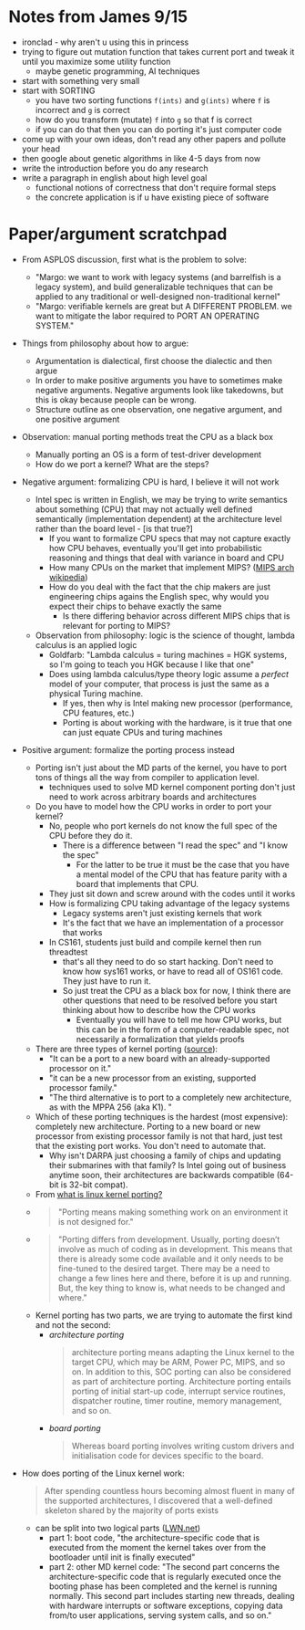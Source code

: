 # Notes from James 9/15

- ironclad - why aren't u using this in princess
- trying to figure out mutation function that takes current port and tweak it
until you maximize some utility function
    - maybe genetic programming, AI techniques
- start with something very small
- start with SORTING
    - you have two sorting functions `f(ints)` and `g(ints)` where `f` is
    incorrect and `g` is correct
    - how do you transform (mutate) `f` into `g` so that f is correct
    - if you can do that then you can do porting it's just computer code
- come up with your own ideas, don't read any other papers and pollute your head
- then google about genetic algorithms in like 4-5 days from now
- write the introduction before you do any research 
- write a paragraph in english about high level goal
    - functional notions of correctness that don't require formal steps 
    - the concrete application is if u have existing piece of software  

# Paper/argument scratchpad

- From ASPLOS discussion, first what is the problem to solve:
    - "Margo: we want to work with legacy systems (and
    barrelfish is a legacy system), and build generalizable techniques that can be
    applied to any traditional or well-designed non-traditional kernel"
    - "Margo: verifiable kernels are great but A DIFFERENT PROBLEM. we want
    to mitigate the labor required to PORT AN OPERATING SYSTEM."

- Things from philosophy about how to argue:
    - Argumentation is dialectical, first choose the dialectic and then argue
    - In order to make positive arguments you have to sometimes make negative
    arguments. Negative arguments look like takedowns, but this is okay because
    people can be wrong.
    - Structure outline as one observation, one negative argument, and one positive argument

- Observation: manual porting methods treat the CPU as a black box
    - Manually porting an OS is a form of test-driver development
    - How do we port a kernel? What are the steps?

- Negative argument: formalizing CPU is hard, I believe it will not work
    - Intel spec is written in English, we may be trying to write semantics
    about something (CPU) that may not actually well defined semantically (implementation
    dependent) at the architecture level rather than the board level - [is that true?]
        - If you want to formalize CPU specs that may not capture exactly how
        CPU behaves, eventually you'll get into probabilistic reasoning and
        things that deal with variance in board and CPU
        - How many CPUs on the market that implement MIPS? ([MIPS arch
        wikipedia](https://en.wikipedia.org/wiki/MIPS_architecture)) 
        - How do you deal with the fact that the chip makers are just
        engineering chips agains the English spec, why would you expect their chips to
        behave exactly the same
            - Is there differing behavior across different MIPS chips that is
            relevant for porting to MIPS?
    - Observation from philosophy: logic is the science of thought, lambda
    calculus is an applied logic
        - Goldfarb: "Lambda calculus = turing machines = HGK systems, so I'm going
        to teach you HGK because I like that one"
        - Does using lambda calculus/type theory logic assume a *perfect* model of
        your computer, that process is just the same as a physical Turing machine.
            - If yes, then why is Intel making new processor (performance, CPU features, etc.)
            - Porting is about working with the hardware, is it true that one
            can just equate CPUs and turing machines

- Positive argument: formalize the porting process instead
    - Porting isn't just about the MD parts of the kernel, you have to port
    tons of things all the way from compiler to application level.
        - techniques used to solve MD kernel component porting don't just need
        to work across arbitrary boards and architectures
    - Do you have to model how the CPU works in order to port your kernel?
        - No, people who port kernels do not know the full spec of the CPU before they do it.
            - There is a difference between "I read the spec" and "I know the
            spec"
                - For the latter to be true it must be the case that you have a mental
                model of the CPU that has feature parity with a board that
                implements that CPU. 
        - They just sit down and screw around with the codes until it works
        - How is formalizing CPU taking advantage of the legacy systems
            - Legacy systems aren't just existing kernels that work
            - It's the fact that we have an implementation of a processor that works
        - In CS161, students just build and compile kernel then run threadtest
            - that's all they need to do so start hacking. Don't need to know how sys161
            works, or have to read all of OS161 code. They just have to run it.
            - So just treat the CPU as a black box for now, I think there are
            other questions that need to be resolved before you start thinking about how to
            describe how the CPU works
                - Eventually you will have to tell me how CPU works, but this
                can be in the form of a computer-readable spec, not necessarily a formalization
                that yields proofs
    - There are three types of kernel porting ([source](https://lwn.net/Articles/597351/)):
        - "It can be a port to a new board with an already-supported processor on it."
        - "it can be a new processor from an existing, supported processor family."
        - "The third alternative is to port to a completely new architecture, as
        with the MPPA 256 (aka K1). "
    - Which of these porting techniques is the hardest (most expensive):
    completely new architecture. Porting to a new board or new processor from
    existing processor family is not that hard, just test that the existing port
    works. You don't need to automate that.
        - Why isn't DARPA just choosing a family of chips and updating their
        submarines with that family? Is Intel going out of business anytime
        soon, their architectures are backwards compatible (64-bit is 32-bit compat).
    - From [what is linux kernel
    porting?](http://opensourceforu.com/2014/09/what-is-linux-kernel-porting/)
    * > "Porting means making something work on an environment it is not designed for."
    * > "Porting differs from development. Usually, porting doesn’t involve as much of
    coding as in development. This means that there is already some code available
    and it only needs to be fine-tuned to the desired target. There may be a need
    to change a few lines here and there, before it is up and running. But, the key
    thing to know is, what needs to be changed and where."
    - Kernel porting has two parts, we are trying to automate the first kind and
    not the second: 
        - *architecture porting*
            > architecture porting means adapting the Linux kernel to the target
            CPU, which may be ARM, Power PC, MIPS, and so on. In addition to this, SOC
            porting can also be considered as part of architecture porting. 
            > Architecture porting entails porting of initial start-up code,
            interrupt service routines, dispatcher routine, timer routine, memory
            management, and so on.
        - *board porting*
            > Whereas board porting involves writing custom drivers and
            initialisation code for devices specific to the board.

- How does porting of the Linux kernel work:
    > After spending countless hours becoming almost fluent in many of the
    supported architectures, I discovered that a well-defined skeleton shared by
    the majority of ports exists
    - can be split into two logical parts ([LWN.net](https://lwn.net/Articles/654783/))
        - part 1: boot code, "the architecture-specific code that is executed
        from the moment the kernel takes over from the bootloader until init is finally
        executed"
        - part 2: other MD kernel code: "The second part concerns the
        architecture-specific code that is regularly executed once the booting phase
        has been completed and the kernel is running normally. This second part
        includes starting new threads, dealing with hardware interrupts or software
        exceptions, copying data from/to user applications, serving system calls, and
        so on."
